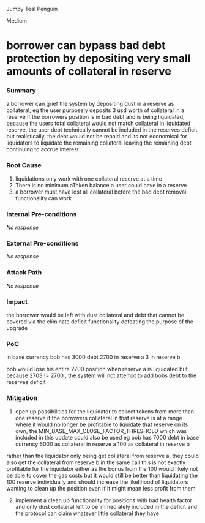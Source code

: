 Jumpy Teal Penguin

Medium

# borrower can bypass bad debt protection by depositing very small amounts of collateral in reserve

### Summary

a borrower can grief the system by depositing dust in a reserve as collateral,
eg the user purposely deposits 3 usd worth of collateral in a reserve 
if the borrowers position is in bad debt and is being liquidated, because the users total collateral would not match collateral in liquidated reserve, the user debt technically cannot be included in the reserves deficit but realistically, the debt would not be repaid and its not economical for liquidators to liquidate the remaining collateral 
leaving the remaining debt continuing to accrue interest

### Root Cause

1. liquidations only work with one collateral reserve at a time 
2. There is no minimum aToken balance a user could have in a reserve 
3. a borrower must have lost all collateral before the bad debt removal functionality can work 

### Internal Pre-conditions

_No response_

### External Pre-conditions

_No response_

### Attack Path

_No response_

### Impact

the borrower would be left with dust collateral and debt that cannot be covered via the eliminate deficit functionality defeating the purpose of the upgrade 

### PoC

in base currency
bob has 
3000 debt 
2700 in reserve a
3 in reserve b

bob would lose his entire 2700 position when reserve a is liquidated but because 2703 != 2700 , the system will not attempt to add bobs debt to the reserves deficit 

### Mitigation

1. open up possibilities for the liquidator to collect tokens from more than one reserve if the borrowers collateral in that reserve is at a range where it would no longer be profitable to liquidate that reserve on its own, the MIN_BASE_MAX_CLOSE_FACTOR_THRESHOLD which was included in this update could also be used 
eg 
bob has 7000 debt in base currency 
6000 as collateral in reserve a 
100 as collateral in reserve b

rather than the liquidator only being get collateral from reserve a, they could also get the collateral from reserve b in the same call 
this is not exactly profitable for the liquidator either as the bonus from the 100 would likely not be able to cover the gas costs but it would still be better than liquidating the 100 reserve individually and should increase the likelihood of liquidators wanting to clean up the position even if it might mean less profit from them 

2. implement a clean up functionality for positions with bad health factor and only dust collateral left to be immediately included in the deficit and the protocol can claim whatever little collateral they have 